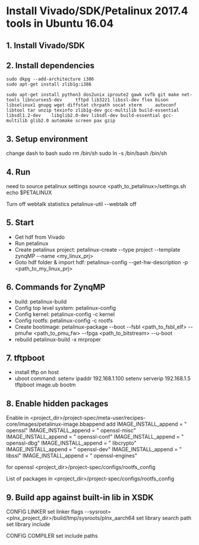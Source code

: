 # Install Vivado/SDK/Petalinux 2017.4 tools in Ubuntu 16.04

## 1. Install Vivado/SDK
## 2. Install dependencies
	sudo dkpg --add-architecture i386
	sudo apt-get install zlib1g:i386

	sudo apt-get install python3 dos2unix iproute2 gawk xvfb git make net-tools libncurses5-dev 	tftpd lib32z1 libssl-dev flex bison libselinux1 gnupg wget diffstat chrpath socat xterm 	autoconf libtool tar unzip texinfo zlib1g-dev gcc-multilib build-essential libsdl1.2-dev 	libglib2.0-dev libsdl-dev build-essential gcc-multilib glib2.0 automake screen pax gzip 

## 3. Setup environment
change dash to bash
	sudo rm /bin/sh
	sudo ln -s /bin/bash /bin/sh

## 4. Run
need to source petalinux settings
	source <path_to_petalinux>/settings.sh
	echo $PETALINUX

Turn off webtalk statistics
	petalinux-util --webtalk off

## 5. Start
- Get hdf from Vivado
- Run petalinux
- Create petalinux project: 
	petalinux-create --type project --template zynqMP --name <my_linux_prj>
- Goto hdf folder & import hdf: 
	petalinux-config --get-hw-description -p <path_to_my_linux_prj>

## 6. Commands for ZynqMP

- build: 
	petalinux-build
- Config top level system: 
	petalinux-config
- Config kernel: 
	petalinux-config -c kernel
- Config rootfs:
	petalinux-config -c rootfs
- Create bootimage: 
	petalinux-package --boot --fsbl <path_to_fsbl_elf> --pmufw <path_to_pmu_fw> --fpga <path_to_bitstream>  --u-boot
- rebuild 
	petalinux-build -x mrproper

## 7. tftpboot
- install tftp on host
- uboot command:
	setenv ipaddr 192.168.1.100
	setenv serverip 192.168.1.5
	tftpboot image.ub
	bootm

## 8. Enable hidden packages
Enable in <project_dir>/project-spec/meta-user/recipes-core/images/petalinux-image.bbappend
add 
	IMAGE_INSTALL_append = " openssl"
	IMAGE_INSTALL_append = " openssl-misc"
	IMAGE_INSTALL_append = " openssl-conf"
	IMAGE_INSTALL_append = " openssl-dbg"
	IMAGE_INSTALL_append = " libcrypto"
	IMAGE_INSTALL_append = " openssl-dev"
	IMAGE_INSTALL_append = " libssl"
	IMAGE_INSTALL_append = " openssl-engines"

for openssl <project_dir>/project-spec/configs/rootfs_config

List of packages in <project_dir>/project-spec/configs/rootfs_config

## 9. Build app against built-in lib in XSDK

CONFIG LINKER 
	set linker flags --sysroot=<plnx_project_dir>/build/tmp/sysroots/plnx_aarch64
	set library search path
	set library include

CONFIG COMPILER
	set include paths

